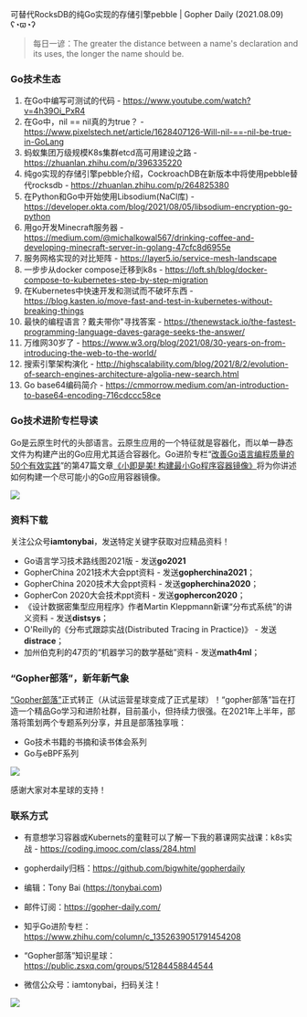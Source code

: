 可替代RocksDB的纯Go实现的存储引擎pebble | Gopher Daily (2021.08.09) ʕ◔ϖ◔ʔ

>每日一谚：The greater the distance between a name's declaration and its uses, the longer the name should be.

### Go技术生态

1. 在Go中编写可测试的代码 - https://www.youtube.com/watch?v=4h39Oi_PxR4
2. 在Go中，nil == nil真的为true？ - https://www.pixelstech.net/article/1628407126-Will-nil-==-nil-be-true-in-GoLang
3. 蚂蚁集团万级规模K8s集群etcd高可用建设之路 - https://zhuanlan.zhihu.com/p/396335220
4. 纯go实现的存储引擎pebble介绍，CockroachDB在新版本中将使用pebble替代rocksdb - https://zhuanlan.zhihu.com/p/264825380
5. 在Python和Go中开始使用Libsodium(NaCl库) - https://developer.okta.com/blog/2021/08/05/libsodium-encryption-go-python
6. 用go开发Minecraft服务器 - https://medium.com/@michalkowal567/drinking-coffee-and-developing-minecraft-server-in-golang-47cfc8d6955e
7. 服务网格实现的对比矩阵 - https://layer5.io/service-mesh-landscape
8. 一步步从docker compose迁移到k8s - https://loft.sh/blog/docker-compose-to-kubernetes-step-by-step-migration
9. 在Kubernetes中快速开发和测试而不破坏东西 - https://blog.kasten.io/move-fast-and-test-in-kubernetes-without-breaking-things
10. 最快的编程语言？戴夫带你"寻找答案 - https://thenewstack.io/the-fastest-programming-language-daves-garage-seeks-the-answer/ 
11. 万维网30岁了 - https://www.w3.org/blog/2021/08/30-years-on-from-introducing-the-web-to-the-world/
12. 搜索引擎架构演化 - http://highscalability.com/blog/2021/8/2/evolution-of-search-engines-architecture-algolia-new-search.html
13. Go base64编码简介 - https://cmmorrow.medium.com/an-introduction-to-base64-encoding-716cdccc58ce


### Go技术进阶专栏导读

Go是云原生时代的头部语言。云原生应用的一个特征就是容器化，而以单一静态文件为构建产出的Go应用尤其适合容器化。Go进阶专栏“[改善Go语⾔编程质量的50个有效实践](https://mp.weixin.qq.com/s/RThCEQOdytQxwrMP7XRTRw)”的第47篇文章[《小即是美! 构建最小Go程序容器镜像》](https://www.imooc.com/read/87/article/2477)将为你讲述如何构建一个尽可能小的Go应用容器镜像。

![](http://image.tonybai.com/img/202011/go-column-pgo-with-qr-and-text.png)


### 资料下载

关注公众号**iamtonybai**，发送特定关键字获取对应精品资料！

* Go语言学习技术路线图2021版 - 发送**go2021**
* GopherChina 2021技术大会ppt资料 - 发送**gopherchina2021**；
* GopherChina 2020技术大会ppt资料 - 发送**gopherchina2020**；
* GopherCon 2020大会技术ppt资料 - 发送**gophercon2020**；
* 《设计数据密集型应用程序》作者Martin Kleppmann新课“分布式系统”的讲义资料 - 发送**distsys**；
* O'Reilly的《分布式跟踪实战(Distributed Tracing in Practice)》 - 发送**distrace**；
* 加州伯克利的47页的“机器学习的数学基础”资料 - 发送**math4ml**；

### “Gopher部落”，新年新气象

[“Gopher部落”](https://mp.weixin.qq.com/s/jUqAL7hf2GmMun64BJufEA)正式转正（从试运营星球变成了正式星球）！“gopher部落”旨在打造一个精品Go学习和进阶社群，目前虽小，但持续力很强。在2021年上半年，部落将策划两个专题系列分享，并且是部落独享哦：

* Go技术书籍的书摘和读书体会系列
* Go与eBPF系列

![](http://image.tonybai.com/img/202103/gopher-tribe-zsxq-card.png)

感谢大家对本星球的支持！

### 联系方式

* 有意想学习容器或Kubernets的童鞋可以了解一下我的慕课网实战课：k8s实战 - https://coding.imooc.com/class/284.html
* gopherdaily归档：https://github.com/bigwhite/gopherdaily

* 编辑：Tony Bai (https://tonybai.com)
* 邮件订阅：https://gopher-daily.com/
* 知乎Go进阶专栏：https://www.zhihu.com/column/c_1352639051791454208
* “Gopher部落”知识星球：https://public.zsxq.com/groups/51284458844544
* 微信公众号：iamtonybai，扫码关注！

![](http://image.tonybai.com/img/202011/qrcode_for_iamtonybai.jpg)

